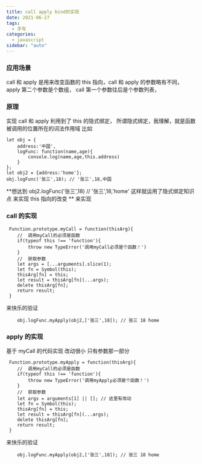 ```yaml
---
title: call apply bind的实现
date: 2021-06-27
tags:
  - 手写
categories:
  - javascript
sidebar: "auto"
---
```


### 应用场景

call 和 apply 是用来改变函数的 this 指向，call 和 apply 的参数略有不同，
apply 第二个参数是个数组， call 第一个参数往后是个参数列表，

### 原理

实现 call 和 apply 利用到了 this 的隐式绑定，
所谓隐式绑定，我理解，就是函数被调用的位置所在的词法作用域
比如

```
let obj = {
    address:'中国',
    logFunc: function(name,age){
        console.log(name,age,this.address)
    }
};
let obj2 = {address:'home'};
obj.logFunc('张三',18); // '张三',18,中国
```

**想达到 obj2.logFunc('张三',18) // '张三',18,'home'
这样就运用了隐式绑定知识点 来实现 this 指向的改变 **
来实现

### call 的实现

```
 Function.prototype.myCall = function(thisArg){
    //  调用myCall的必须是函数
    if(typeof this !== 'function'){
        throw new TypeError('调用myCall必须是个函数！')
    }
    //  获取参数
    let args = [...arguments].slice(1);
    let fn = Symbol(this);
    thisArg[fn] = this;
    let result = thisArg[fn](...args);
    delete thisArg[fn];
    return result;
 }
```

来快乐的验证

```
    obj.logFunc.myApply(obj2,['张三',18]); // 张三 18 home
```

### apply 的实现

基于 myCall 的代码实现 改动很小 只有参数那一部分

```
 Function.prototype.myApply = function(thisArg){
    //  调用myCall的必须是函数
    if(typeof this !== 'function'){
        throw new TypeError('调用myApply必须是个函数！')
    }
    //  获取参数
    let args = arguments[1] || []; // 这里有改动
    let fn = Symbol(this);
    thisArg[fn] = this;
    let result = thisArg[fn](...args);
    delete thisArg[fn];
    return result;
 }
```

来快乐的验证

```
    obj.logFunc.myApply(obj2,['张三',18]); // 张三 18 home
```
